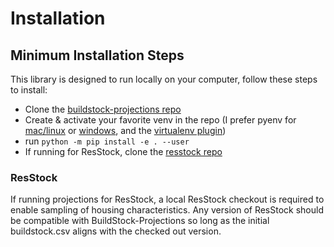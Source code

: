 # Installation

## Minimum Installation Steps
This library is designed to run locally on your computer, follow these steps to install:
- Clone the [buildstock-projections repo](https://github.com/NREL/buildstock-projections)
- Create & activate your favorite venv in the repo (I prefer pyenv for [mac/linux](https://github.com/pyenv/pyenv#installation) or [windows](https://github.com/pyenv-win/pyenv-win#installation), and the [virtualenv plugin](https://github.com/pyenv/pyenv-virtualenv))
- run `python -m pip install -e . --user`
- If running for ResStock, clone the [resstock repo](https://github.com/NREL/resstock)

### ResStock
If running projections for ResStock, a local ResStock checkout is required to enable sampling of housing characteristics. Any version of ResStock should be compatible with BuildStock-Projections so long as the initial buildstock.csv aligns with the checked out version.